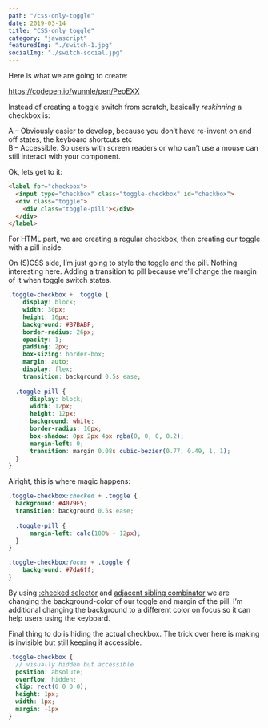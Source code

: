 ```yaml
---
path: "/css-only-toggle"
date: 2019-03-14
title: "CSS-only toggle"
category: "javascript"
featuredImg: "./switch-1.jpg"
socialImg: "./switch-social.jpg"
---
```


Here is what we are going to create:

https://codepen.io/wunnle/pen/PeoEXX

Instead of creating a toggle switch from scratch, basically *reskinning* a checkbox is:

A – Obviously easier to develop, because you don’t have re-invent on and off states, the keyboard shortcuts etc  
B – Accessible. So users with screen readers or who can’t use a mouse can still interact with your component.

Ok, lets get to it:

```html
<label for="checkbox">
  <input type="checkbox" class="toggle-checkbox" id="checkbox">  
  <div class="toggle">
    <div class="toggle-pill"></div>
  </div>
</label>
```

For HTML part, we are creating a regular checkbox, then creating our toggle with a pill inside.

On (S)CSS side, I’m just going to style the toggle and the pill. Nothing interesting here. Adding a transition to pill because we’ll change the margin of it when toggle switch states.

```scss
.toggle-checkbox + .toggle {
    display: block;
    width: 30px;
    height: 16px;
    background: #B7BABF;
    border-radius: 26px;
    opacity: 1;
    padding: 2px;
    box-sizing: border-box;
    margin: auto;
    display: flex;
    transition: background 0.5s ease;
  
  .toggle-pill {
      display: block;
      width: 12px;
      height: 12px;
      background: white;
      border-radius: 10px;
      box-shadow: 0px 2px 4px rgba(0, 0, 0, 0.2);
      margin-left: 0;
      transition: margin 0.08s cubic-bezier(0.77, 0.49, 1, 1);
  }
}
```

Alright, this is where magic happens:

```scss
.toggle-checkbox:checked + .toggle {
  background: #4079F5;
  transition: background 0.5s ease;
  
  .toggle-pill {
      margin-left: calc(100% - 12px);
  }
}

.toggle-checkbox:focus + .toggle {
    background: #7da6ff;
}
```

By using [:checked selector](https://developer.mozilla.org/en-US/docs/Web/CSS/:checked) and [adjacent sibling combinator](https://developer.mozilla.org/en-US/docs/Web/CSS/Adjacent_sibling_combinator) we are changing the background-color of our toggle and margin of the pill. I’m additional changing the background to a different color on focus so it can help users using the keyboard.

Final thing to do is hiding the actual checkbox. The trick over here is making is invisible but still keeping it accessible.

```scss
.toggle-checkbox {
  // visually hidden but accessible
  position: absolute;
  overflow: hidden;
  clip: rect(0 0 0 0);
  height: 1px;
  width: 1px;
  margin: -1px
}
```